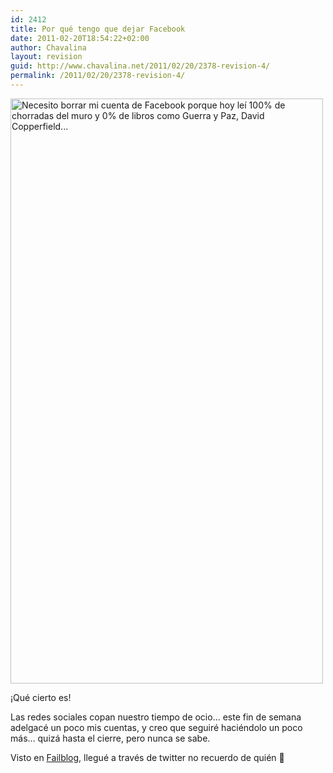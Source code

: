 ```yaml
---
id: 2412
title: Por qué tengo que dejar Facebook
date: 2011-02-20T18:54:22+02:00
author: Chavalina
layout: revision
guid: http://www.chavalina.net/2011/02/20/2378-revision-4/
permalink: /2011/02/20/2378-revision-4/
---
```

<img class="aligncenter size-full wp-image-2409" title="ineedtodeletefacebook" src="http://www.chavalina.net/imagenes/2011/02/ineedtodeletefacebook.jpg" alt="Necesito borrar mi cuenta de Facebook porque hoy leí 100% de chorradas del muro y 0% de libros como Guerra y Paz, David Copperfield..." width="500" height="936" srcset="http://www.chavalina.net/imagenes/2011/02/ineedtodeletefacebook.jpg 500w, http://www.chavalina.net/imagenes/2011/02/ineedtodeletefacebook-160x300.jpg 160w, http://www.chavalina.net/imagenes/2011/02/ineedtodeletefacebook-267x500.jpg 267w" sizes="(max-width: 500px) 100vw, 500px" />

¡Qué cierto es!

Las redes sociales copan nuestro tiempo de ocio&#8230; este fin de semana adelgacé un poco mis cuentas, y creo que seguiré haciéndolo un poco más&#8230; quizá hasta el cierre, pero nunca se sabe.

Visto en <a href="http://failbook.failblog.org/2011/02/09/funny-facebook-fails-why-i-need-to-delete-facebook/" target="_blank">Failblog</a>, llegué a través de twitter no recuerdo de quién 🙁